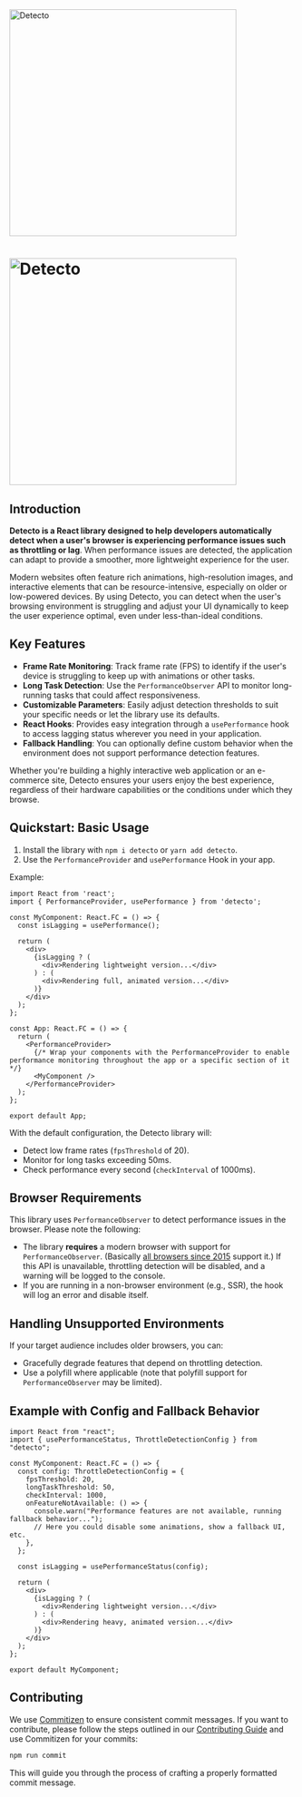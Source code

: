 <img src="https://cdn.arbatov.dev/0bTb5NZmT68yMPrQKyo8YaVkUnch29JlZTdgjjsmI91pn1Zes0LsseSaDnLnfz5muNpZuDBXYIVmQ7bG4LcxrDFcFCYYQiEjQYdx.png" width="400"  alt="Detecto">

# <img src="https://cdn.arbatov.dev/0bTb5NZmT68yMPrQKyo8YaVkUnch29JlZTdgjjsmI91pn1Zes0LsseSaDnLnfz5muNpZuDBXYIVmQ7bG4LcxrDFcFCYYQiEjQYdx.png" width="400"  alt="Detecto">

## Introduction

**Detecto is a React library designed to help developers automatically detect when a user's browser is experiencing performance issues such as throttling or lag**. When performance issues are detected, the application can adapt to provide a smoother, more lightweight experience for the user.

Modern websites often feature rich animations, high-resolution images, and interactive elements that can be resource-intensive, especially on older or low-powered devices. By using Detecto, you can detect when the user's browsing environment is struggling and adjust your UI dynamically to keep the user experience optimal, even under less-than-ideal conditions.

## Key Features

- **Frame Rate Monitoring**: Track frame rate (FPS) to identify if the user's device is struggling to keep up with animations or other tasks.
- **Long Task Detection**: Use the `PerformanceObserver` API to monitor long-running tasks that could affect responsiveness.
- **Customizable Parameters**: Easily adjust detection thresholds to suit your specific needs or let the library use its defaults.
- **React Hooks**: Provides easy integration through a `usePerformance` hook to access lagging status wherever you need in your application.
- **Fallback Handling**: You can optionally define custom behavior when the environment does not support performance detection features.

Whether you're building a highly interactive web application or an e-commerce site, Detecto ensures your users enjoy the best experience, regardless of their hardware capabilities or the conditions under which they browse.

## Quickstart: Basic Usage

1. Install the library with `npm i detecto` or `yarn add detecto`.
2. Use the `PerformanceProvider` and `usePerformance` Hook in your app.

Example:

```tsx
import React from 'react';
import { PerformanceProvider, usePerformance } from 'detecto';

const MyComponent: React.FC = () => {
  const isLagging = usePerformance();

  return (
    <div>
      {isLagging ? (
        <div>Rendering lightweight version...</div>
      ) : (
        <div>Rendering full, animated version...</div>
      )}
    </div>
  );
};

const App: React.FC = () => {
  return (
    <PerformanceProvider>
      {/* Wrap your components with the PerformanceProvider to enable performance monitoring throughout the app or a specific section of it */}
      <MyComponent />
    </PerformanceProvider>
  );
};

export default App;
```

With the default configuration, the Detecto library will:

- Detect low frame rates (`fpsThreshold` of 20).
- Monitor for long tasks exceeding 50ms.
- Check performance every second (`checkInterval` of 1000ms).

## Browser Requirements
This library uses `PerformanceObserver` to detect performance issues in the browser. Please note the following:

- The library **requires** a modern browser with support for `PerformanceObserver`. (Basically [all browsers since 2015](https://developer.mozilla.org/en-US/docs/Web/API/PerformanceObserver) support it.) If this API is unavailable, throttling detection will be disabled, and a warning will be logged to the console.
- If you are running in a non-browser environment (e.g., SSR), the hook will log an error and disable itself.

## Handling Unsupported Environments
If your target audience includes older browsers, you can:

- Gracefully degrade features that depend on throttling detection.
- Use a polyfill where applicable (note that polyfill support for `PerformanceObserver` may be limited).

## Example with Config and Fallback Behavior

```tsx
import React from "react";
import { usePerformanceStatus, ThrottleDetectionConfig } from "detecto";

const MyComponent: React.FC = () => {
  const config: ThrottleDetectionConfig = {
    fpsThreshold: 20,
    longTaskThreshold: 50,
    checkInterval: 1000,
    onFeatureNotAvailable: () => {
      console.warn("Performance features are not available, running fallback behavior...");
      // Here you could disable some animations, show a fallback UI, etc.
    },
  };

  const isLagging = usePerformanceStatus(config);

  return (
    <div>
      {isLagging ? (
        <div>Rendering lightweight version...</div>
      ) : (
        <div>Rendering heavy, animated version...</div>
      )}
    </div>
  );
};

export default MyComponent;
```

## Contributing
We use [Commitizen](https://github.com/commitizen/cz-cli) to ensure consistent commit messages. If you want to contribute, please follow the steps outlined in our [Contributing Guide](./CONTRIBUTING.md) and use Commitizen for your commits:

```bash
npm run commit
```

This will guide you through the process of crafting a properly formatted commit message.
